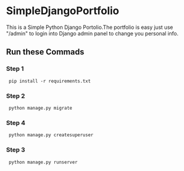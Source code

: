 # SimpleDjangoPortfolio

This is a Simple Python Django Portolio.The portfolio is easy  just use "/admin"  to login into Django admin panel to change you personal info.



## Run these Commads
### Step 1
     pip install -r requirements.txt
### Step 2
     python manage.py migrate
     
### Step 4
     python manage.py createsuperuser
        
### Step 3
     python manage.py runserver

  













